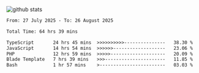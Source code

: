 
![github stats](https://github-readme-stats.vercel.app/api?username=realmahd1&show_icons=true&theme=codeSTACKr&hide_rank=true&count_private=true)

<!--START_SECTION:waka-->

```txt
From: 27 July 2025 - To: 26 August 2025

Total Time: 64 hrs 39 mins

TypeScript       24 hrs 45 mins  >>>>>>>>>>---------------   38.30 %
JavaScript       14 hrs 54 mins  >>>>>>-------------------   23.06 %
PHP              12 hrs 59 mins  >>>>>--------------------   20.09 %
Blade Template   7 hrs 39 mins   >>>----------------------   11.85 %
Bash             1 hr 57 mins    >------------------------   03.03 %
```

<!--END_SECTION:waka-->
